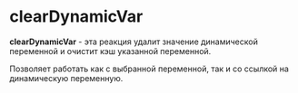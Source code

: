 # clearDynamicVar

**clearDynamicVar** - эта реакция удалит значение динамической переменной и очистит кэш указанной переменной.

Позволяет работать как с выбранной переменной, так и со ссылкой на динамическую переменную.





